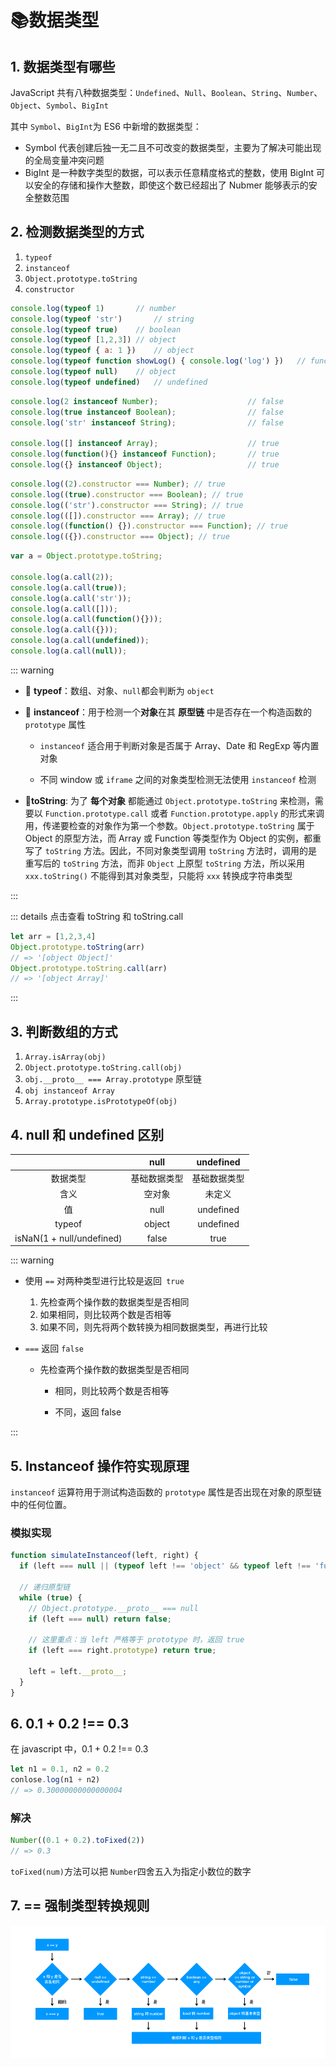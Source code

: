 # 📚数据类型

## 1. 数据类型有哪些

JavaScript 共有八种数据类型：`Undefined`、`Null`、`Boolean`、`String`、`Number`、`Object`、`Symbol`、`BigInt`

其中 `Symbol`、`BigInt`为 ES6 中新增的数据类型：

- Symbol 代表创建后独一无二且不可改变的数据类型，主要为了解决可能出现的全局变量冲突问题
- BigInt 是一种数字类型的数据，可以表示任意精度格式的整数，使用 BigInt 可以安全的存储和操作大整数，即使这个数已经超出了 Nubmer 能够表示的安全整数范围

## 2. 检测数据类型的方式

1. `typeof`
2. `instanceof`
3. `Object.prototype.toString`
4. `constructor`

<CodeGroup>
  <CodeGroupItem title="typeof">

```js
console.log(typeof 1)		// number
console.log(typeof 'str')		// string
console.log(typeof true)	// boolean
console.log(typeof [1,2,3])	// object
console.log(typeof { a: 1 })	// object
console.log(typeof function showLog() { console.log('log') })	// function
console.log(typeof null)	// object
console.log(typeof undefined)	// undefined
```

  </CodeGroupItem>

  <CodeGroupItem title="instanceof" active>

```js
console.log(2 instanceof Number);                    // false
console.log(true instanceof Boolean);                // false 
console.log('str' instanceof String);                // false 
 
console.log([] instanceof Array);                    // true
console.log(function(){} instanceof Function);       // true
console.log({} instanceof Object);                   // true
```

  </CodeGroupItem>

  <CodeGroupItem title="constructor">

```js
console.log((2).constructor === Number); // true
console.log((true).constructor === Boolean); // true
console.log(('str').constructor === String); // true
console.log(([]).constructor === Array); // true
console.log((function() {}).constructor === Function); // true
console.log(({}).constructor === Object); // true
```

  </CodeGroupItem>

<CodeGroupItem title="toString.call">

```js
var a = Object.prototype.toString;
 
console.log(a.call(2));
console.log(a.call(true));
console.log(a.call('str'));
console.log(a.call([]));
console.log(a.call(function(){}));
console.log(a.call({}));
console.log(a.call(undefined));
console.log(a.call(null));
```

  </CodeGroupItem>

</CodeGroup>

::: warning

- 📍 **typeof**：数组、对象、`null`都会判断为 `object`

- 📍 **instanceof**：用于检测一个**对象**在其 **原型链** 中是否存在一个构造函数的 `prototype` 属性

  - `instanceof` 适合用于判断对象是否属于 Array、Date 和 RegExp 等内置对象

  - 不同 window 或 `iframe` 之间的对象类型检测无法使用 `instanceof` 检测

- 📍**toString**: 为了 **每个对象** 都能通过 `Object.prototype.toString` 来检测，需要以 `Function.prototype.call` 或者 `Function.prototype.apply` 的形式来调用，传递要检查的对象作为第一个参数。`Object.prototype.toString` 属于 Object 的原型方法，而 Array 或 Function 等类型作为 Object 的实例，都重写了 `toString` 方法。因此，不同对象类型调用 `toString` 方法时，调用的是重写后的 `toString` 方法，而非 `Object` 上原型 `toString` 方法，所以采用 `xxx.toString()` 不能得到其对象类型，只能将 `xxx` 转换成字符串类型

:::

::: details 点击查看 toString 和 toString.call

```js
let arr = [1,2,3,4]
Object.prototype.toString(arr)
// => '[object Object]'
Object.prototype.toString.call(arr)
// => '[object Array]'
```

:::

## 3. 判断数组的方式

1. `Array.isArray(obj)`
2. `Object.prototype.toString.call(obj)`
3. `obj.__proto__ === Array.prototype` 原型链
4. `obj instanceof Array`
5. `Array.prototype.isPrototypeOf(obj)`

## 4. null 和 undefined 区别

|                           |     null     |  undefined   |
| :-----------------------: | :----------: | :----------: |
|         数据类型          | 基础数据类型 | 基础数据类型 |
|           含义            |    空对象    |    未定义    |
|            值             |     null     |  undefined   |
|          typeof           |    object    |  undefined   |
| isNaN(1 + null/undefined) |    false     |     true     |

::: warning

- 使用 `==` 对两种类型进行比较是返回` true`

  1. 先检查两个操作数的数据类型是否相同
  2. 如果相同，则比较两个数是否相等
  3. 如果不同，则先将两个数转换为相同数据类型，再进行比较

- `===` 返回 `false`

  - 先检查两个操作数的数据类型是否相同

    - 相同，则比较两个数是否相等

    - 不同，返回 false

:::

## 5. Instanceof 操作符实现原理

`instanceof` 运算符用于测试构造函数的 `prototype` 属性是否出现在对象的原型链中的任何位置。

### 模拟实现

```js
function simulateInstanceof(left, right) {
  if (left === null || (typeof left !== 'object' && typeof left !== 'function')) return false;

  // 递归原型链
  while (true) {
    // Object.prototype.__proto__ === null
    if (left === null) return false;

    // 这里重点：当 left 严格等于 prototype 时，返回 true
    if (left === right.prototype) return true;

    left = left.__proto__;
  }
}
```

## 6. 0.1 + 0.2 !== 0.3

在 javascript 中，0.1 + 0.2  !== 0.3

```js
let n1 = 0.1, n2 = 0.2
conlose.log(n1 + n2)
// => 0.30000000000000004
```

### 解决

```js
Number((0.1 + 0.2).toFixed(2))
// => 0.3
```

`toFixed(num)`方法可以把 `Number`四舍五入为指定小数位的数字

## 7. == 强制类型转换规则

![img](./数据类型.assets/1615475217180-eabe8060-a66a-425d-ad4c-37c3ca638a68.png)
